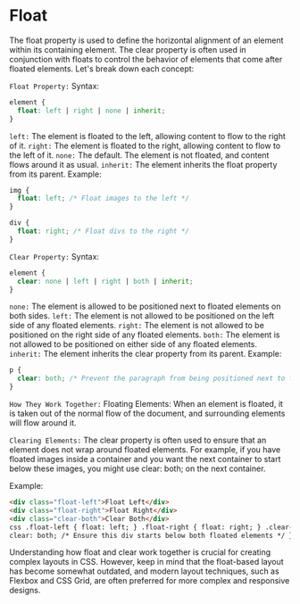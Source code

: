 # Float

The float property is used to define the horizontal alignment of an element within its containing element. The clear property is often used in conjunction with floats to control the behavior of elements that come after floated elements. Let's break down each concept:

`Float Property:`
Syntax:

```css
element {
  float: left | right | none | inherit;
}
```

`left:` The element is floated to the left, allowing content to flow to the right of it.
`right:` The element is floated to the right, allowing content to flow to the left of it.
`none:` The default. The element is not floated, and content flows around it as usual.
`inherit:` The element inherits the float property from its parent.
Example:

```css
img {
  float: left; /* Float images to the left */
}

div {
  float: right; /* Float divs to the right */
}
```

`Clear Property:`
Syntax:

```css
element {
  clear: none | left | right | both | inherit;
}
```

`none:` The element is allowed to be positioned next to floated elements on both sides.
`left:` The element is not allowed to be positioned on the left side of any floated elements.
`right:` The element is not allowed to be positioned on the right side of any floated elements.
`both:` The element is not allowed to be positioned on either side of any floated elements.
`inherit:` The element inherits the clear property from its parent.
Example:

```css
p {
  clear: both; /* Prevent the paragraph from being positioned next to floated elements on both sides */
}
```

`How They Work Together:`
Floating Elements: When an element is floated, it is taken out of the normal flow of the document, and surrounding elements will flow around it.

`Clearing Elements:` The clear property is often used to ensure that an element does not wrap around floated elements. For example, if you have floated images inside a container and you want the next container to start below these images, you might use clear: both; on the next container.

Example:

```html
<div class="float-left">Float Left</div>
<div class="float-right">Float Right</div>
<div class="clear-both">Clear Both</div>
css .float-left { float: left; } .float-right { float: right; } .clear-both {
clear: both; /* Ensure this div starts below both floated elements */ }
```

Understanding how float and clear work together is crucial for creating complex layouts in CSS. However, keep in mind that the float-based layout has become somewhat outdated, and modern layout techniques, such as Flexbox and CSS Grid, are often preferred for more complex and responsive designs.
